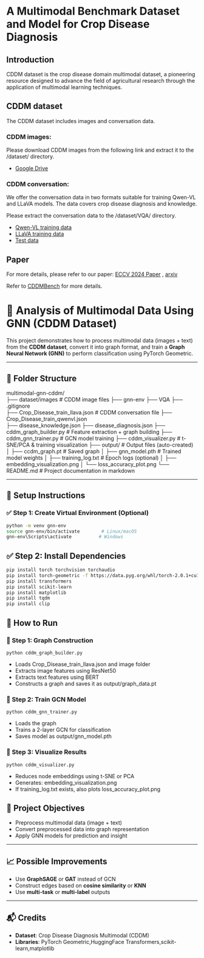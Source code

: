# A Multimodal Benchmark Dataset and Model for Crop Disease Diagnosis

## Introduction
CDDM dataset is the crop disease domain multimodal dataset, a pioneering resource designed to advance the field of agricultural research through the application of multimodal learning techniques. 


## CDDM dataset
The CDDM dataset includes images and conversation data. 
### CDDM images:
Please download CDDM images from the following link and extract it to the /dataset/ directory.
- [Google Drive](https://drive.google.com/file/d/1kfB3zkittoef4BasOhwvAb8Cb66EPXst/view?usp=sharing)

### CDDM conversation:
We offer the conversation data in two formats suitable for training Qwen-VL and LLaVA models. The data covers crop disease diagnosis and knowledge.

Please extract the conversation data to the /dataset/VQA/ directory. 
- [Qwen-VL training data](VQA/Crop_Disease_train_qwenvl.zip)
- [LLaVA training data](VQA/Crop_Disease_train_llava.zip)
- [Test data](VQA/test_dataset.zip)

## Paper
For more details, please refer to our paper: [ECCV 2024 Paper](https://www.ecva.net/papers/eccv_2024/papers_ECCV/papers/11606.pdf)  , [arxiv](https://arxiv.org/abs/2503.06973)


Refer to [CDDMBench][cddm-link] for more details.

[cddm-link]: https://github.com/SushAN766/CDDMBench


# 🧠 Analysis of Multimodal Data Using GNN (CDDM Dataset)

This project demonstrates how to process multimodal data (images + text) from the **CDDM dataset**, convert it into graph format, and train a **Graph Neural Network (GNN)** to perform classification using PyTorch Geometric.

---

## 📁 Folder Structure

multimodal-gnn-cddm/                   
├── dataset/images                     # CDDM image files
├── gnn-env 
├── VQA
├── .gitignore               
├── Crop_Disease_train_llava.json      # CDDM conversation file
├── Crop_Disease_train_qwenvl.json         
├── disease_knowledge.json
├── disease_diagnosis.json
├── cddm_graph_builder.py       # Feature extraction + graph building
├── cddm_gnn_trainer.py         # GCN model training
├── cddm_visualizer.py          # t-SNE/PCA & training visualization
├── output/                     # Output files (auto-created)
│   ├── ccdm_graph.pt           # Saved graph
│   ├── gnn_model.pth           # Trained model weights
│   ├── training_log.txt        # Epoch logs (optional)
│   ├── embedding_visualization.png
│   └── loss_accuracy_plot.png
└── README.md                   # Project documentation in markdown



---

## 🔧 Setup Instructions

### ✅ Step 1: Create Virtual Environment (Optional)

```bash
python -m venv gnn-env
source gnn-env/bin/activate        # Linux/macOS
gnn-env\Scripts\activate          # Windows
```
## ✅ Step 2: Install Dependencies

```bash
pip install torch torchvision torchaudio
pip install torch-geometric -f https://data.pyg.org/whl/torch-2.0.1+cu117.html  # Replace cu117 if needed
pip install transformers
pip install scikit-learn
pip install matplotlib
pip install tqdm
pip install clip
```

## 🚀 How to Run

### 📌 Step 1: Graph Construction

```shell
python cddm_graph_builder.py
```

- Loads Crop_Disease_train_llava.json and image folder
- Extracts image features using ResNet50
- Extracts text features using BERT
- Constructs a graph and saves it as output/graph_data.pt

### 📌 Step 2: Train GCN Model

```shell
python cddm_gnn_trainer.py
```
- Loads the graph
- Trains a 2-layer GCN for classification
- Saves model as output/gnn_model.pth

### 📌 Step 3: Visualize Results

```shell
python cddm_visualizer.py
```
- Reduces node embeddings using t-SNE or PCA
- Generates: embedding_visualization.png
- If training_log.txt exists, also plots loss_accuracy_plot.png

## 🎯 Project Objectives

- Preprocess multimodal data (image + text)  
- Convert preprocessed data into graph representation  
- Apply GNN models for prediction and insight  

---

## 📈 Possible Improvements

- Use **GraphSAGE** or **GAT** instead of GCN  
- Construct edges based on **cosine similarity** or **KNN**  
- Use **multi-task** or **multi-label** outputs  

---

## 📬 Credits

- **Dataset**: Crop Disease Diagnosis Multimodal (CDDM)  
- **Libraries**: PyTorch Geometric,HuggingFace Transformers,scikit-learn,matplotlib
